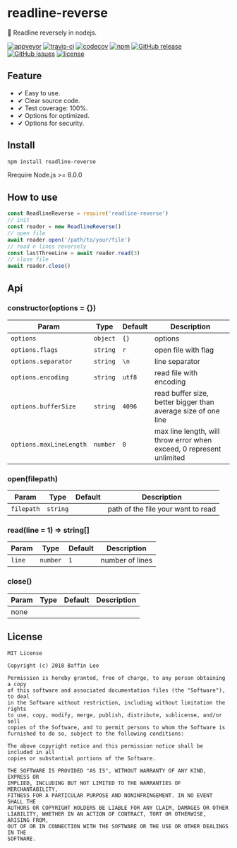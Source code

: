 # readline-reverse

📑 Readline reversely in nodejs.

[![appveyor](https://ci.appveyor.com/api/projects/status/github/BaffinLee/readline-reverse?branch=master&svg=true)](https://ci.appveyor.com/project/BaffinLee/readline-reverse)
[![travis-ci](https://travis-ci.org/BaffinLee/readline-reverse.svg?branch=master)](https://travis-ci.org/BaffinLee/readline-reverse)
[![codecov](https://codecov.io/gh/BaffinLee/readline-reverse/branch/master/graph/badge.svg)](https://codecov.io/gh/baffinlee/readline-reverse)
[![npm](https://img.shields.io/npm/v/readline-reverse.svg)](https://www.npmjs.com/package/readline-reverse)
[![GitHub release](https://img.shields.io/github/release/BaffinLee/readline-reverse.svg)](https://github.com/BaffinLee/readline-reverse/releases)
[![GitHub issues](https://img.shields.io/github/issues/BaffinLee/readline-reverse.svg)](https://github.com/BaffinLee/readline-reverse/issues)
[![license](https://img.shields.io/github/license/baffinlee/readline-reverse.svg)](https://github.com/baffinlee/readline-reverse)

## Feature

- ✔︎ Easy to use.
- ✔︎ Clear source code.
- ✔︎ Test coverage: 100%.
- ✔︎ Options for optimized.
- ✔︎ Options for security.

## Install

```bash
npm install readline-reverse
```

Rrequire Node.js >= 8.0.0

## How to use

```javascript
const ReadlineReverse = require('readline-reverse')
// init
const reader = new ReadlineReverse()
// open file
await reader.open('/path/to/your/file')
// read n lines reversely
const lastThreeLine = await reader.read(3)
// close file
await reader.close()
```

## Api

### constructor(options = {})

| Param | Type | Default | Description |
| ---- | ---- | ---- | ---- |
| `options` | `object` | `{}` | options |
| `options.flags` | `string` | `r` | open file with flag |
| `options.separator` | `string` | `\n` | line separator |
| `options.encoding` | `string` | `utf8` | read file with encoding |
| `options.bufferSize` | `string` | `4096` | read buffer size, better bigger than average size of one line |
| `options.maxLineLength` | `number` | `0` | max line length, will throw error when exceed, 0 represent unlimited |

### open(filepath)

| Param | Type | Default | Description |
| ---- | ---- | ---- | ---- |
| `filepath` | `string` |  | path of the file your want to read |

### read(line = 1) ⇒ string[]

| Param | Type | Default | Description |
| ---- | ---- | ---- | ---- |
| `line` | `number` | `1` | number of lines |

### close()

| Param | Type | Default | Description |
| ---- | ---- | ---- | ---- |
| none |  |  |  |

## License

```
MIT License

Copyright (c) 2018 Baffin Lee

Permission is hereby granted, free of charge, to any person obtaining a copy
of this software and associated documentation files (the "Software"), to deal
in the Software without restriction, including without limitation the rights
to use, copy, modify, merge, publish, distribute, sublicense, and/or sell
copies of the Software, and to permit persons to whom the Software is
furnished to do so, subject to the following conditions:

The above copyright notice and this permission notice shall be included in all
copies or substantial portions of the Software.

THE SOFTWARE IS PROVIDED "AS IS", WITHOUT WARRANTY OF ANY KIND, EXPRESS OR
IMPLIED, INCLUDING BUT NOT LIMITED TO THE WARRANTIES OF MERCHANTABILITY,
FITNESS FOR A PARTICULAR PURPOSE AND NONINFRINGEMENT. IN NO EVENT SHALL THE
AUTHORS OR COPYRIGHT HOLDERS BE LIABLE FOR ANY CLAIM, DAMAGES OR OTHER
LIABILITY, WHETHER IN AN ACTION OF CONTRACT, TORT OR OTHERWISE, ARISING FROM,
OUT OF OR IN CONNECTION WITH THE SOFTWARE OR THE USE OR OTHER DEALINGS IN THE
SOFTWARE.
```
